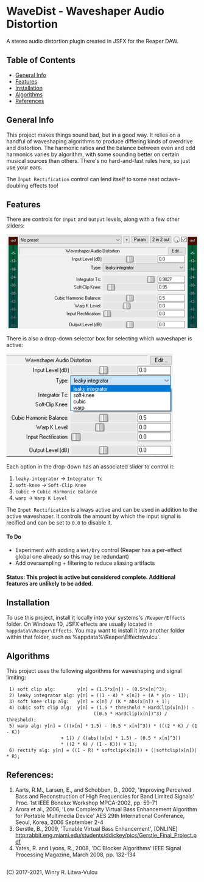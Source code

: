 # WaveDist - Waveshaper Audio Distortion #
A stereo audio distortion plugin created in JSFX for the Reaper DAW.

## Table of Contents ##
* [General Info](#general-info)
* [Features](#features)
* [Installation](#installation)
* [Algorithms](#algorithms)
* [References](#references)

## General Info
This project makes things sound bad, but in a good way. It relies on a handful of waveshaping algorithms to produce differing kinds of overdrive and distortion. The harmonic ratios and the balance between even and odd harmonics varies by algorithm, with some sounding better on certain musical sources than others. There's no hard-and-fast rules here, so just use your ears.

The `Input Rectification` control can lend itself to some neat octave-doubling effects too!

## Features ##
There are controls for `Input` and `Output` levels, along with a few other sliders:

![Main User Interface](./images/wavedist-ui-main.png)

There is also a drop-down selector box for selecting which waveshaper is active:

![Algorithm Drop-down Selector](./images/wavedist-ui-dropdown.png)

Each option in the drop-down has an associated slider to control it:
1) `leaky-integrator` -> `Integrator Tc`
2) `soft-knee` -> `Soft-Clip Knee`
3) `cubic` -> `Cubic Harmonic Balance`
4) `warp` -> `Warp K Level`

The `Input Rectification` is always active and can be used in addition to the active waveshaper. It controls the amount by which the input signal is recified and can be set to `0.0` to disable it.

#### To Do ####
* Experiment with adding a `Wet/Dry` control (Reaper has a per-effect global one already so this may be redundant)
* Add oversampling + filtering to reduce aliasing artifacts

#### Status: This project is active but considered complete. Additional features are unlikely to be added. ####

## Installation ##
To use this project, install it locally into your systems's `/Reaper/Effects` folder. On Windows 10, JSFX effects are usually located in `%appdata%\Reaper\Effects`. You may want to install it into another folder within that folder, such as %appdata%\Reaper\Effects\vulcu`.

## Algorithms ##
This project uses the following algorithms for waveshaping and signal limiting:
```
 1) soft clip alg:        y[n] = (1.5*x[n]) - (0.5*x[n]^3);
 2) leaky integrator alg: y[n] = ((1 - A) * x[n]) + (A * y[n - 1]);
 3) soft knee clip alg:   y[n] = x[n] / (K * abs(x[n]) + 1);
 4) cubic soft clip alg:  y[n] = (1.5 * threshold * HardClip(x[n])) -
                                ((0.5 * HardClip(x[n])^3) / threshold);
 5) warp alg: y[n] = (((x[n] * 1.5) - (0.5 * x[n]^3)) * (((2 * K) / (1 - K))
                    + 1)) / ((abs((x[n] * 1.5) - (0.5 * x[n]^3)) 
                    * ((2 * K) / (1 - K))) + 1);
 6) rectify alg: y[n] = ((1 - R) * softclip(x[n])) + (|softclip(x[n])| * R);
```

## References: ##
1)  Aarts, R.M., Larsen, E., and Schobben, D., 2002, 'Improving Perceived Bass and Reconstruction of High Frequencies for Band Limited Signals' Proc. 1st IEEE Benelux Workshop MPCA-2002, pp. 59-71
 2) Arora et al., 2006, 'Low Complexity Virtual Bass Enhancement Algorithm for Portable Multimedia Device' AES 29th International Conferance, Seoul, Korea, 2006 September 2-4
 3) Gerstle, B., 2009, 'Tunable Virtual Bass Enhancement', [ONLINE] <http:rabbit.eng.miami.edu/students/ddickey/pics/Gerstle_Final_Project.pdf>
 4) Yates, R. and Lyons, R., 2008, 'DC Blocker Algorithms' IEEE Signal Processing Magazine, March 2008, pp. 132-134

## ##
(C) 2017-2021, Winry R. Litwa-Vulcu

